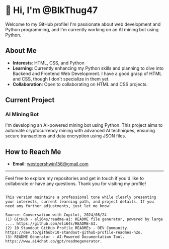 


# 👋 Hi, I'm @BlkThug47

Welcome to my GitHub profile! I'm passionate about web development and Python programming, and I'm currently working on an AI mining bot using Python.

## About Me

- **Interests**: HTML, CSS, and Python
- **Learning**: Currently enhancing my Python skills and planning to dive into Backend and Frontend Web Development. I have a good grasp of HTML and CSS, though I don't specialize in them yet.
- **Collaboration**: Open to collaborating on HTML and CSS projects.

## Current Project

### AI Mining Bot

I'm developing an AI-powered mining bot using Python. This project aims to automate cryptocurrency mining with advanced AI techniques, ensuring secure transactions and data encryption using JSON files.

## How to Reach Me

- **Email**: [westgershwin156@gmail.com](mailto:westgershwin156@gmail.com)

---

Feel free to explore my repositories and get in touch if you'd like to collaborate or have any questions. Thank you for visiting my profile!

<!---
BlkThug47/BlkThug47 is a ✨ special ✨ repository because its `README.md` (this file) appears on your GitHub profile.
You can click the Preview link to take a look at your changes.
--->
```

This version maintains a professional tone while clearly presenting your interests, current learning path, and project details. If you need any further adjustments, just let me know!

Source: Conversation with Copilot, 2024/08/24
(1) GitHub - eli64s/readme-ai: README file generator, powered by large .... https://github.com/eli64s/README-AI.
(2) 10 Standout GitHub Profile READMEs - DEV Community. https://dev.to/github/10-standout-github-profile-readmes-h2o.
(3) README Generator - AI-Powered Documentation Tool. https://www.ai4chat.co/gpt/readmegenerator.
